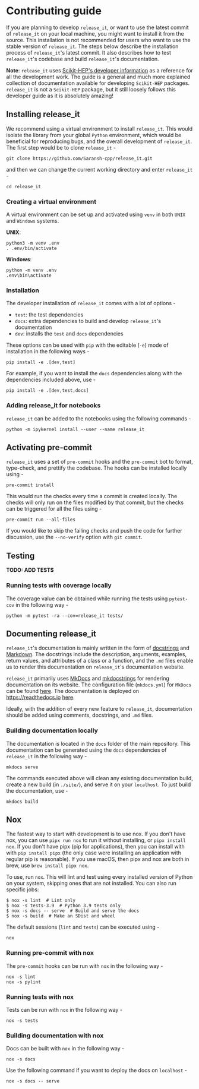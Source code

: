 # Contributing guide

If you are planning to develop `release_it`, or want to use the latest commit of
`release_it` on your local machine, you might want to install it from the
source. This installation is not recommended for users who want to use the
stable version of `release_it`. The steps below describe the installation
process of `release_it`'s latest commit. It also describes how to test
`release_it`'s codebase and build `release_it`'s documentation.

**Note**: `release_it` uses
[Scikit-HEP's developer information](https://scikit-hep.org/developer) as a
reference for all the development work. The guide is a general and much more
explained collection of documentation available for developing `Scikit-HEP`
packages. `release_it` is not a `Scikit-HEP` package, but it still loosely
follows this developer guide as it is absolutely amazing!

## Installing release_it

We recommend using a virtual environment to install `release_it`. This would
isolate the library from your global `Python` environment, which would be
beneficial for reproducing bugs, and the overall development of `release_it`.
The first step would be to clone `release_it` -

```
git clone https://github.com/Saransh-cpp/release_it.git
```

and then we can change the current working directory and enter `release_it` -

```
cd release_it
```

### Creating a virtual environment

A virtual environment can be set up and activated using `venv` in both `UNIX`
and `Windows` systems.

**UNIX**:

```
python3 -m venv .env
. .env/bin/activate
```

**Windows**:

```
python -m venv .env
.env\bin\activate
```

### Installation

The developer installation of `release_it` comes with a lot of options -

- `test`: the test dependencies
- `docs`: extra dependencies to build and develop `release_it`'s documentation
- `dev`: installs the `test` and `docs` dependencies

These options can be used with `pip` with the editable (`-e`) mode of
installation in the following ways -

```
pip install -e .[dev,test]
```

For example, if you want to install the `docs` dependencies along with the
dependencies included above, use -

```
pip install -e .[dev,test,docs]
```

### Adding release_it for notebooks

`release_it` can be added to the notebooks using the following commands -

```
python -m ipykernel install --user --name release_it
```

## Activating pre-commit

`release_it` uses a set of `pre-commit` hooks and the `pre-commit` bot to
format, type-check, and prettify the codebase. The hooks can be installed
locally using -

```
pre-commit install
```

This would run the checks every time a commit is created locally. The checks
will only run on the files modified by that commit, but the checks can be
triggered for all the files using -

```
pre-commit run --all-files
```

If you would like to skip the failing checks and push the code for further
discussion, use the `--no-verify` option with `git commit`.

## Testing

**TODO: ADD TESTS**

### Running tests with coverage locally

The coverage value can be obtained while running the tests using `pytest-cov` in
the following way -

```
python -m pytest -ra --cov=release_it tests/
```

## Documenting release_it

`release_it`'s documentation is mainly written in the form of
[docstrings](https://peps.python.org/pep-0257/) and
[Markdown](https://en.wikipedia.org/wiki/Markdown). The docstrings include the
description, arguments, examples, return values, and attributes of a class or a
function, and the `.md` files enable us to render this documentation on
`release_it`'s documentation website.

`release_it` primarily uses [MkDocs](https://www.mkdocs.org/) and
[mkdocstrings](https://mkdocstrings.github.io/) for rendering documentation on
its website. The configuration file (`mkdocs.yml`) for `MkDocs` can be found
[here](https://github.com/Saransh-cpp/release_it/blob/main/mkdocs.yml). The
documentation is deployed on <https://readthedocs.io>
[here](https://release_it.readthedocs.io/en/latest/).

Ideally, with the addition of every new feature to `release_it`, documentation
should be added using comments, docstrings, and `.md` files.

### Building documentation locally

The documentation is located in the `docs` folder of the main repository. This
documentation can be generated using the `docs` dependencies of `release_it` in
the following way -

```
mkdocs serve
```

The commands executed above will clean any existing documentation build, create
a new build (in `./site/`), and serve it on your `localhost`. To just build the
documentation, use -

```
mkdocs build
```

## Nox

The fastest way to start with development is to use nox. If you don't have nox,
you can use `pipx run nox` to run it without installing, or `pipx install nox`.
If you don't have pipx (pip for applications), then you can install with with
`pip install pipx` (the only case were installing an application with regular
pip is reasonable). If you use macOS, then pipx and nox are both in brew, use
`brew install pipx nox`.

To use, run `nox`. This will lint and test using every installed version of
Python on your system, skipping ones that are not installed. You can also run
specific jobs:

```console
$ nox -s lint  # Lint only
$ nox -s tests-3.9  # Python 3.9 tests only
$ nox -s docs -- serve  # Build and serve the docs
$ nox -s build  # Make an SDist and wheel
```

The default sessions (`lint` and `tests`) can be executed using -

```
nox
```

### Running pre-commit with nox

The `pre-commit` hooks can be run with `nox` in the following way -

```
nox -s lint
nox -s pylint
```

### Running tests with nox

Tests can be run with `nox` in the following way -

```
nox -s tests
```

### Building documentation with nox

Docs can be built with `nox` in the following way -

```
nox -s docs
```

Use the following command if you want to deploy the docs on `localhost` -

```
nox -s docs -- serve
```
